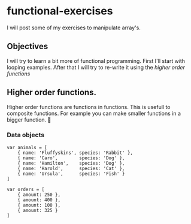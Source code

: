 # functional-exercises
I will post some of my exercises to manipulate array's.

## Objectives
I will try to learn a bit more of functional programming.
First I'll start with looping examples. After that I will try to re-write it using the _higher order functions_

## Higher order functions.
Higher order functions are functions in functions. This is usefull
to composite functions. For example you can make smaller functions in a bigger function.
:wave:

### Data objects
```
var animals = [
    { name: 'Fluffyskins', species: 'Rabbit' },
    { name: 'Caro',        species: 'Dog' },
    { name: 'Hamilton',    species: 'Dog' },
    { name: 'Harold',      species: 'Cat' },
    { name: 'Ursula',      species: 'Fish' }
]

var orders = [
    { amount: 250 },
    { amount: 400 },
    { amount: 100 },
    { amount: 325 }
]
        
````
